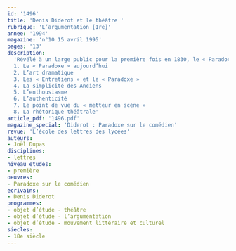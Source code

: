 ```yaml
---
id: '1496'
title: 'Denis Diderot et le théâtre '
rubrique: 'L’argumentation [1re]'
annee: '1994'
magazine: 'n°10 15 avril 1995'
pages: '13'
description: 
  'Révélé à un large public pour la première fois en 1830, le « Paradoxe sur le comédien », l’un des textes les plus célèbres de Diderot, voit son contenu souvent réduit au modèle du sang-froid de l’acteur. Pour saisir la richesse du propos de Diderot, il convient de revenir au texte lui-même et à son objet véritable qui est peut-être moins le jeu de l’acteur en tant que tel, que la place de celui-ci au sein du spectacle.
  1. Le « Paradoxe » aujourd’hui
  2. L’art dramatique
  3. Les « Entretiens » et le « Paradoxe »
  4. La simplicité des Anciens
  5. L’enthousiasme
  6. L’authenticité
  7. Le point de vue du « metteur en scène »
  8. La rhétorique théâtrale'
article_pdf: '1496.pdf'
magazine_special: 'Diderot : Paradoxe sur le comédien'
revue: 'L’école des lettres des lycées'
auteurs:
- Joël Dupas
disciplines:
- lettres
niveau_etudes:
- première
oeuvres:
- Paradoxe sur le comédien
ecrivains:
- Denis Diderot
programmes:
- objet d’étude - théâtre
- objet d’étude - l’argumentation
- objet d’étude - mouvement littéraire et culturel
siecles:
- 18e siècle
---
```

